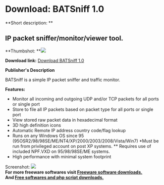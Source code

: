 # Download: BATSniff 1.0

**Short description: **

## IP packet sniffer/monitor/viewer tool.

  
**Thumbshot: **![](http://www.freewarefiles.com/screenshot/batsniff_md.jpg)   
  
**Download link:** [Download BATSniff 1.0](http://freesoftwares.boysofts.com/BATSniff_program_64901.html)  
  

**Publisher's Description**  
  

BATSniff is a simple IP packet sniffer and traffic monitor.

**Features:**

  * Monitor all incoming and outgoing UDP and/or TCP packets for all ports or single port 
  * Store to file all IP packets based on packet type for all ports or single port 
  * View stored raw packet data in hexadecimal format 
  * 3D high definition icons 
  * Automatic Remote IP address country code/flag lookup 
  * Runs on any Windows OS since 95 (95OSR2/98/98SE/ME/NT4/XP/2000/2003/2008/Vista/Win7) *Must be run from privileged account on post XP systems. ** Requires use of included NPF.VXD on 95/98/98SE/ME systems. 
  * High performance with minimal system footprint 

  
  
Screenshot: ![](http://www.freewarefiles.com/screenshot/batsniff.jpg)  
**For more freeware softwares visit [Freeware software downloads.](http://freesoftwares.boysofts.com/)**   
**And [Free softwares and php script downloads.](http://www.boysofts.com/)**

